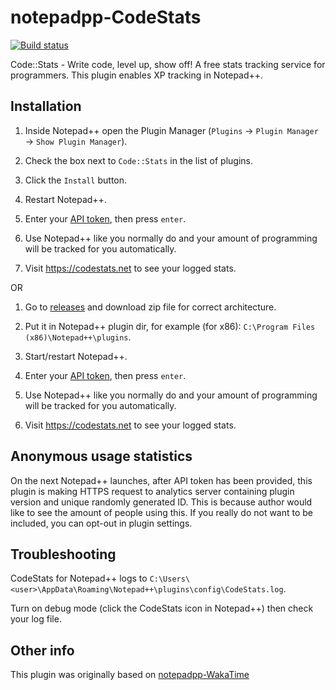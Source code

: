 notepadpp-CodeStats
=====================

[![Build status](https://ci.appveyor.com/api/projects/status/c34pe9fpnstehfe0?svg=true)](https://ci.appveyor.com/project/p0358/notepadpp-codestats)

Code::Stats - Write code, level up, show off! A free stats tracking service for programmers. This plugin enables XP tracking in Notepad++.


Installation
------------

1. Inside Notepad++ open the Plugin Manager (`Plugins` → `Plugin Manager` → `Show Plugin Manager`).

2. Check the box next to `Code::Stats` in the list of plugins.

3. Click the `Install` button.

4. Restart Notepad++.

3. Enter your [API token](https://codestats.net/my/machines), then press `enter`.

4. Use Notepad++ like you normally do and your amount of programming will be tracked for you automatically.

5. Visit https://codestats.net to see your logged stats.

OR

1. Go to [releases](https://github.com/p0358/notepadpp-CodeStats/releases) and download zip file for correct architecture.

2. Put it in Notepad++ plugin dir, for example (for x86): `C:\Program Files (x86)\Notepad++\plugins`.

3. Start/restart Notepad++.

4. Enter your [API token](https://codestats.net/my/machines), then press `enter`.

5. Use Notepad++ like you normally do and your amount of programming will be tracked for you automatically.

6. Visit https://codestats.net to see your logged stats.


Anonymous usage statistics
---------------------

On the next Notepad++ launches, after API token has been provided, this plugin is making HTTPS request to analytics server containing plugin version and unique randomly generated ID. This is because author would like to see the amount of people using this. If you really do not want to be included, you can opt-out in plugin settings.


Troubleshooting
---------------

CodeStats for Notepad++ logs to `C:\Users\<user>\AppData\Roaming\Notepad++\plugins\config\CodeStats.log`.

Turn on debug mode (click the CodeStats icon in Notepad++) then check your log file.


Other info
----------

This plugin was originally based on [notepadpp-WakaTime](https://github.com/wakatime/notepadpp-wakatime)
